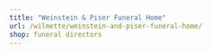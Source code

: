 ```yaml
---
title: "Weinstein & Piser Funeral Home"
url: /wilmette/weinstein-and-piser-funeral-home/
shop: funeral directors
---
```

